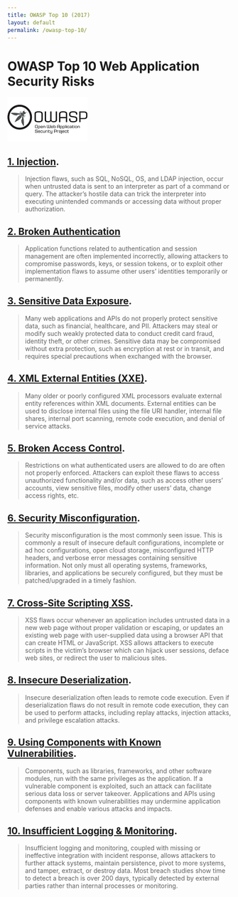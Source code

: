 ```yaml
---
title: OWASP Top 10 (2017)
layout: default
permalink: /owasp-top-10/
---
```


# OWASP Top 10 Web Application Security Risks
![Open Web Application Security Project](../assets/OWASP-180x100.png) 

[1. Injection](https://owasp.org/www-project-top-ten/OWASP_Top_Ten_2017/Top_10-2017_A1-Injection). 
-----------------------------------------------------------------------------------------------

> Injection flaws, such as SQL, NoSQL, OS, and LDAP injection, occur
> when untrusted data is sent to an interpreter as part of a command or
> query. The attacker’s hostile data can trick the interpreter into
> executing unintended commands or accessing data without proper
> authorization.

[2. Broken Authentication](https://owasp.org/www-project-top-ten/OWASP_Top_Ten_2017/Top_10-2017_A2-Broken_Authentication)
----------------------------------------------------------------------------------------------------------------------

> Application functions related to authentication and session management
> are often implemented incorrectly, allowing attackers to compromise
> passwords, keys, or session tokens, or to exploit other implementation
> flaws to assume other users’ identities temporarily or permanently.

[3. Sensitive Data Exposure](https://owasp.org/www-project-top-ten/OWASP_Top_Ten_2017/Top_10-2017_A3-Sensitive_Data_Exposure). 
---------------------------------------------------------------------------------------------------------------------------

> Many web applications and APIs do not properly protect sensitive data,
> such as financial, healthcare, and PII. Attackers may steal or modify
> such weakly protected data to conduct credit card fraud, identity
> theft, or other crimes. Sensitive data may be compromised without
> extra protection, such as encryption at rest or in transit, and
> requires special precautions when exchanged with the browser.

[4. XML External Entities (XXE)](https://owasp.org/www-project-top-ten/OWASP_Top_Ten_2017/Top_10-2017_A4-XML_External_Entities_(XXE)). 
-----------------------------------------------------------------------------------------------------------------------------------

> Many older or poorly configured XML processors evaluate external
> entity references within XML documents. External entities can be used
> to disclose internal files using the file URI handler, internal file
> shares, internal port scanning, remote code execution, and denial of
> service attacks.

[5. Broken Access Control](https://owasp.org/www-project-top-ten/OWASP_Top_Ten_2017/Top_10-2017_A5-Broken_Access_Control). 
-----------------------------------------------------------------------------------------------------------------------

> Restrictions on what authenticated users are allowed to do are often
> not properly enforced. Attackers can exploit these flaws to access
> unauthorized functionality and/or data, such as access other users’
> accounts, view sensitive files, modify other users’ data, change
> access rights, etc.

[6. Security Misconfiguration](https://owasp.org/www-project-top-ten/OWASP_Top_Ten_2017/Top_10-2017_A6-Security_Misconfiguration). 
-------------------------------------------------------------------------------------------------------------------------------

> Security misconfiguration is the most commonly seen issue. This is
> commonly a result of insecure default configurations, incomplete or ad
> hoc configurations, open cloud storage, misconfigured HTTP headers,
> and verbose error messages containing sensitive information. Not only
> must all operating systems, frameworks, libraries, and applications be
> securely configured, but they must be patched/upgraded in a timely
> fashion.

[7. Cross-Site Scripting XSS](https://owasp.org/www-project-top-ten/OWASP_Top_Ten_2017/Top_10-2017_A7-Cross-Site_Scripting_(XSS)). 
-------------------------------------------------------------------------------------------------------------------------------

> XSS flaws occur whenever an application includes untrusted data in a
> new web page without proper validation or escaping, or updates an
> existing web page with user-supplied data using a browser API that can
> create HTML or JavaScript. XSS allows attackers to execute scripts in
> the victim’s browser which can hijack user sessions, deface web sites,
> or redirect the user to malicious sites.

[8. Insecure Deserialization](https://owasp.org/www-project-top-ten/OWASP_Top_Ten_2017/Top_10-2017_A8-Insecure_Deserialization). 
-----------------------------------------------------------------------------------------------------------------------------

> Insecure deserialization often leads to remote code execution. Even if
> deserialization flaws do not result in remote code execution, they can
> be used to perform attacks, including replay attacks, injection
> attacks, and privilege escalation attacks.

[9. Using Components with Known Vulnerabilities](https://owasp.org/www-project-top-ten/OWASP_Top_Ten_2017/Top_10-2017_A9-Using_Components_with_Known_Vulnerabilities). 
-------------------------------------------------------------------------------------------------------------------------------------------------------------------

> Components, such as libraries, frameworks, and other software modules,
> run with the same privileges as the application. If a vulnerable
> component is exploited, such an attack can facilitate serious data
> loss or server takeover. Applications and APIs using components with
> known vulnerabilities may undermine application defenses and enable
> various attacks and impacts.

[10. Insufficient Logging & Monitoring](https://owasp.org/www-project-top-ten/OWASP_Top_Ten_2017/Top_10-2017_A10-Insufficient_Logging%252526Monitoring). 
----------------------------------------------------------------------------------------------------------------------------------------------------

> Insufficient logging and monitoring, coupled with missing or
> ineffective integration with incident response, allows attackers to
> further attack systems, maintain persistence, pivot to more systems,
> and tamper, extract, or destroy data. Most breach studies show time to
> detect a breach is over 200 days, typically detected by external
> parties rather than internal processes or monitoring.
